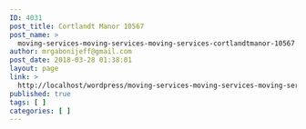 ```yaml
---
ID: 4031
post_title: Cortlandt Manor 10567
post_name: >
  moving-services-moving-services-moving-services-cortlandtmanor-10567
author: mrgabonijeff@gmail.com
post_date: 2018-03-28 01:38:01
layout: page
link: >
  http://localhost/wordpress/moving-services-moving-services-moving-services-cortlandtmanor-10567/
published: true
tags: [ ]
categories: [ ]
---
```

